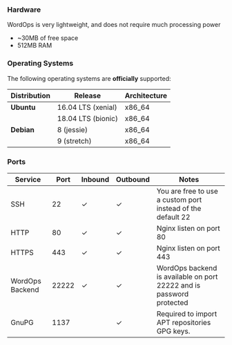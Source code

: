 ### Hardware

WordOps is very lightweight, and does not require much processing power

- ~30MB of free space
- 512MB RAM

### Operating Systems

The following operating systems are **officially** supported:

Distribution | Release            | Architecture
------------ | ------------------ | ------------
**Ubuntu**   | 16.04 LTS (xenial) | x86_64
             | 18.04 LTS (bionic) | x86_64
**Debian**   | 8 (jessie)         | x86_64
             | 9 (stretch)        | x86_64

### Ports

Service         | Port  | Inbound | Outbound | Notes
--------------- | ----- | ------- | -------- | --------------------------------------------------------------------
SSH             | 22    | ✓       | ✓        | You are free to use a custom port instead of the default 22
HTTP            | 80    | ✓       | ✓        | Nginx listen on port 80
HTTPS           | 443   | ✓       | ✓        | Nginx listen on port 443
WordOps Backend | 22222 | ✓       | ✓        | WordOps backend is available on port 22222 and is password protected
GnuPG           | 1137  |         | ✓        | Required to import APT repositories GPG keys.
